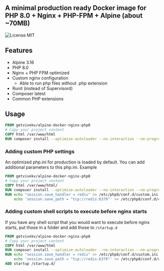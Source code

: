 ## A minimal production ready Docker image for PHP 8.0 + Nginx + PHP-FPM + Alpine (about ~70MB)

![License MIT](https://img.shields.io/badge/license-MIT-blue.svg)

## Features
- Alpine 3.16
- PHP 8.0
- Nginx + PHP FPM optimized
- Custom nginx configuration
    - Able to run php files without .php extension
- Runit (instead of Supervisord)    
- Composer latest
- Common PHP extensions
 
  
## Usage

```dockerfile
FROM getvivekv/alpine-docker-nginx-php8
# Copy your project content
COPY html /var/www/html
RUN composer install --optimize-autoloader --no-interaction --no-progress
```

### Adding custom PHP settings

An optimized php.ini for production is loaded by default. You can add additional parameters to this php.ini. Example

```Dockerfile
FROM getvivekv/alpine-docker-nginx-php8
# Copy your project content
COPY html /var/www/html/
RUN composer install --optimize-autoloader --no-interaction --no-progress
RUN echo "session.save_handler = redis" >> /etc/php8/conf.d/custom.ini && \
    echo 'session.save_path = "tcp://redis:6379"' >> /etc/php8/conf.d/custom.ini
```

### Adding custom shell scripts to execute before nginx starts

If you have any shell script that you would want to execute before nginx starts, put those in a folder and add those to `/startup.d`

```Dockerfile
FROM getvivekv/alpine-docker-nginx-php8
# Copy your project content
COPY html /var/www/html
RUN composer install --optimize-autoloader --no-interaction --no-progress
RUN echo "session.save_handler = redis" >> /etc/php8/conf.d/custom.ini && \
    echo 'session.save_path = "tcp://redis:6379"' >> /etc/php8/conf.d/custom.ini
ADD startup /startup.d/
```
